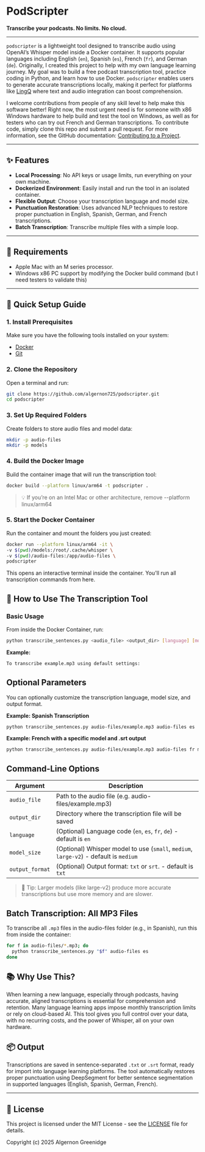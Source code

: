 # PodScripter

**Transcribe your podcasts. No limits. No cloud.**

---

`podscripter` is a lightweight tool designed to transcribe audio using OpenAI’s Whisper model inside a Docker container. It supports popular languages including English (`en`), Spanish (`es`), French (`fr`), and German (`de`). Originally, I created this project to help with my own language learning journey. My goal was to build a free podcast transcription tool, practice coding in Python, and learn how to use Docker. `podscripter` enables users to generate accurate transcriptions locally, making it perfect for platforms like [LingQ](https://www.lingq.com/) where text and audio integration can boost comprehension.

I welcome contributions from people of any skill level to help make this software better! Right now, the most urgent need is for someone with x86 Windows hardware to help build and test the tool on Windows, as well as for testers who can try out French and German transcriptions. To contribute code, simply clone this repo and submit a pull request. For more information, see the GitHub documentation: [Contributing to a Project](https://docs.github.com/en/get-started/exploring-projects-on-github/contributing-to-a-project).

---

## ✨ Features

- **Local Processing**: No API keys or usage limits, run everything on your own machine.
- **Dockerized Environment**: Easily install and run the tool in an isolated container.
- **Flexible Output**: Choose your transcription language and model size.
- **Punctuation Restoration**: Uses advanced NLP techniques to restore proper punctuation in English, Spanish, German, and French transcriptions.
- **Batch Transcription**: Transcribe multiple files with a simple loop.

---

## 🧰 Requirements

- Apple Mac with an M series processor.
- Windows x86 PC support by modifying the Docker build command (but I need testers to validate this)

---

## 🚀 Quick Setup Guide

### 1. Install Prerequisites

Make sure you have the following tools installed on your system:

- [Docker](https://www.docker.com)
- [Git](https://git-scm.com/downloads)

### 2. Clone the Repository

Open a terminal and run:
  ```bash
  git clone https://github.com/algernon725/podscripter.git
  cd podscripter
  ```

### 3. Set Up Required Folders

Create folders to store audio files and model data:
  ```bash
  mkdir -p audio-files
  mkdir -p models
  ```

### 4. Build the Docker Image

Build the container image that will run the transcription tool:
  ```bash
  docker build --platform linux/arm64 -t podscripter .
  ```
>💡 If you’re on an Intel Mac or other architecture, remove --platform linux/arm64

### 5. Start the Docker Container

Run the container and mount the folders you just created:
  ```bash
  docker run --platform linux/arm64 -it \
  -v $(pwd)/models:/root/.cache/whisper \
  -v $(pwd)/audio-files:/app/audio-files \
  podscripter
  ```
  This opens an interactive terminal inside the container. You'll run all transcription commands from here.

## 📄 How to Use The Transcription Tool

### Basic Usage

From inside the Docker Container, run:

```bash
python transcribe_sentences.py <audio_file> <output_dir> [language] [model_size] [output_format]
```

**Example:**

```bash
To transcribe example.mp3 using default settings:
```

## Optional Parameters

You can optionally customize the transcription language, model size, and output format.

**Example: Spanish Transcription**

```bash
python transcribe_sentences.py audio-files/example.mp3 audio-files es
```

**Example: French with a specific model and .srt output**

```bash
python transcribe_sentences.py audio-files/example.mp3 audio-files fr medium srt
```

## Command-Line Options

| Argument        | Description                                                                           |
| --------------- | ------------------------------------------------------------------------------------- |
| `audio_file`    | Path to the audio file (e.g. audio-files/example.mp3)                                 |
| `output_dir`    | Directory where the transcription file will be saved                                  |
| `language`      | (Optional) Language code (`en`, `es`, `fr`, `de`) - default is `en`                   |
| `model_size`    | (Optional) Whisper model  to use (`small`, `medium`, `large-v2`) - default is `medium`|
| `output_format` | (Optional) Output format: `txt` or `srt`. - default is `txt`                          |

>🔧 Tip: Larger models (like large-v2) produce more accurate transcriptions but use more memory and are slower.


## Batch Transcription: All MP3 Files

To transcribe all `.mp3` files in the audio-files folder (e.g., in Spanish), run this from inside the container:

  ```bash
  for f in audio-files/*.mp3; do
    python transcribe_sentences.py "$f" audio-files es
  done
  ```

## 📚 Why Use This?
When learning a new language, especially through podcasts, having accurate, aligned transcriptions is essential for comprehension and retention. Many language learning apps impose monthly transcription limits or rely on cloud-based AI. This tool gives you full control over your data, with no recurring costs, and the power of Whisper, all on your own hardware.

## 📦 Output
Transcriptions are saved in sentence-separated `.txt` or `.srt` format, ready for import into language learning platforms. The tool automatically restores proper punctuation using DeepSegment for better sentence segmentation in supported languages (English, Spanish, German, French).

---

## 📄 License

This project is licensed under the MIT License - see the [LICENSE](LICENSE) file for details.

Copyright (c) 2025 Algernon Greenidge